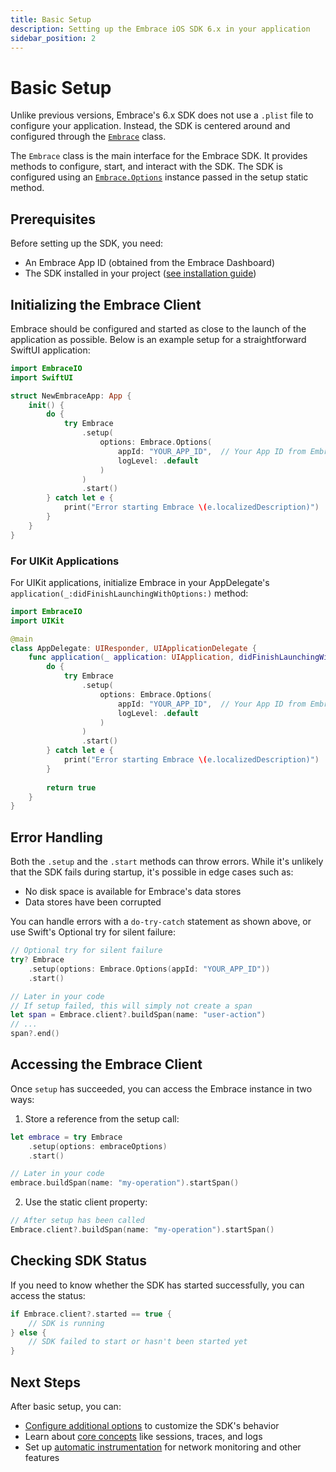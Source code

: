 ```yaml
---
title: Basic Setup
description: Setting up the Embrace iOS SDK 6.x in your application
sidebar_position: 2
---
```


# Basic Setup

Unlike previous versions, Embrace's 6.x SDK does not use a `.plist` file to configure your application. Instead, the SDK is centered around and configured through the [`Embrace`](https://github.com/embrace-io/embrace-apple-sdk/blob/main/Sources/EmbraceCore/Embrace.swift) class.

The `Embrace` class is the main interface for the Embrace SDK. It provides methods to configure, start, and interact with the SDK. The SDK is configured using an [`Embrace.Options`](https://github.com/embrace-io/embrace-apple-sdk/blob/main/Sources/EmbraceCore/Options/Embrace%2BOptions.swift) instance passed in the setup static method.

## Prerequisites

Before setting up the SDK, you need:

- An Embrace App ID (obtained from the Embrace Dashboard)
- The SDK installed in your project ([see installation guide](/ios/open-source/getting-started/installation.md))

## Initializing the Embrace Client

Embrace should be configured and started as close to the launch of the application as possible. Below is an example setup for a straightforward SwiftUI application:

```swift
import EmbraceIO
import SwiftUI

struct NewEmbraceApp: App {
    init() {
        do {
            try Embrace
                .setup(
                    options: Embrace.Options(
                        appId: "YOUR_APP_ID",  // Your App ID from Embrace Dashboard
                        logLevel: .default
                    )
                )
                .start()
        } catch let e {
            print("Error starting Embrace \(e.localizedDescription)")
        }
    }
}
```

### For UIKit Applications

For UIKit applications, initialize Embrace in your AppDelegate's `application(_:didFinishLaunchingWithOptions:)` method:

```swift
import EmbraceIO
import UIKit

@main
class AppDelegate: UIResponder, UIApplicationDelegate {
    func application(_ application: UIApplication, didFinishLaunchingWithOptions launchOptions: [UIApplication.LaunchOptionsKey: Any]?) -> Bool {
        do {
            try Embrace
                .setup(
                    options: Embrace.Options(
                        appId: "YOUR_APP_ID",  // Your App ID from Embrace Dashboard
                        logLevel: .default
                    )
                )
                .start()
        } catch let e {
            print("Error starting Embrace \(e.localizedDescription)")
        }
        
        return true
    }
}
```

## Error Handling

Both the `.setup` and the `.start` methods can throw errors. While it's unlikely that the SDK fails during startup, it's possible in edge cases such as:

- No disk space is available for Embrace's data stores
- Data stores have been corrupted

You can handle errors with a `do-try-catch` statement as shown above, or use Swift's Optional try for silent failure:

```swift
// Optional try for silent failure
try? Embrace
    .setup(options: Embrace.Options(appId: "YOUR_APP_ID"))
    .start()

// Later in your code
// If setup failed, this will simply not create a span
let span = Embrace.client?.buildSpan(name: "user-action")
// ...
span?.end()
```

## Accessing the Embrace Client

Once `setup` has succeeded, you can access the Embrace instance in two ways:

1. Store a reference from the setup call:
```swift
let embrace = try Embrace
    .setup(options: embraceOptions)
    .start()

// Later in your code
embrace.buildSpan(name: "my-operation").startSpan()
```

2. Use the static client property:
```swift
// After setup has been called
Embrace.client?.buildSpan(name: "my-operation").startSpan()
```

## Checking SDK Status

If you need to know whether the SDK has started successfully, you can access the status:

```swift
if Embrace.client?.started == true {
    // SDK is running
} else {
    // SDK failed to start or hasn't been started yet
}
```

## Next Steps

After basic setup, you can:

- [Configure additional options](/ios/open-source/getting-started/configuration-options.md) to customize the SDK's behavior
- Learn about [core concepts](/ios/open-source/core-concepts/sessions.md) like sessions, traces, and logs
- Set up [automatic instrumentation](/ios/open-source/automatic-instrumentation/network-monitoring.md) for network monitoring and other features 